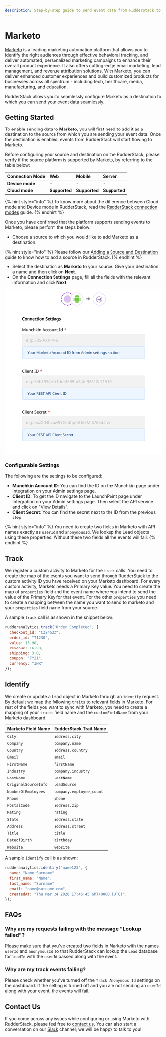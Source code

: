 ```yaml
---
description: Step-by-step guide to send event data from RudderStack to Marketo.
---
```


# Marketo

[Marketo](https://marketo.com) is a leading marketing automation platform that allows you to identify the right audiences through effective behavioral tracking, and deliver automated, personalized marketing campaigns to enhance their overall product experience. It also offers cutting-edge email marketing, lead management, and revenue attribution solutions. With Marketo, you can deliver enhanced customer experiences and build customized products for businesses across all spectrum - including tech, healthcare, media, manufacturing, and education.

RudderStack allows you to seamlessly configure Marketo as a destination to which you can send your event data seamlessly.

## Getting Started

To enable sending data to **Marketo**, you will first need to add it as a destination to the source from which you are sending your event data. Once the destination is enabled, events from RudderStack will start flowing to Marketo.

Before configuring your source and destination on the RudderStack, please verify if the source platform is supported by Marketo, by referring to the table below:

| **Connection Mode** | **Web** | **Mobile** | **Server** |
| :--- | :--- | :--- | :--- |
| **Device mode** | **-** | **-** | **-** |
| **Cloud mode** | **Supported** | **Supported** | **Supported** |

{% hint style="info" %}
To know more about the difference between Cloud mode and Device mode in RudderStack, read the [RudderStack connection modes](https://docs.rudderstack.com/get-started/rudderstack-connection-modes) guide.
{% endhint %}

Once you have confirmed that the platform supports sending events to Marketo, please perform the steps below:

* Choose a source to which you would like to add Marketo as a destination.

{% hint style="info" %}
Please follow our [Adding a Source and Destination](https://docs.rudderstack.com/how-to-guides/adding-source-and-destination-rudderstack) guide to know how to add a source in RudderStack.
{% endhint %}

* Select the destination as **Marketo** to your source. Give your destination a name and then click on **Next**.
* On the **Connection Settings** page, fill all the fields with the relevant information and click **Next**

![Marketo Connection Settings in RudderStack](../.gitbook/assets/marketo-connection.png)

### Configurable Settings

The following are the settings to be configured:

* **Munchkin Account ID**: You can find the ID on the Munchkin page under Integration on your Admin settings page.
* **Client ID**: To get the ID navigate to the LaunchPoint page under Integration on your Admin settings page. Then select the API service and click on "View Details".
* **Client Secret**: You can find the secret next to the ID from the previous step

{% hint style="info" %}
You need to create two fields in Marketo with API names exactly as `userId` and `anonymousId`. We lookup the Lead objects using these properties. Without these two fields all the events will fail.
{% endhint %}

## Track

We register a custom activity to Marketo for the `track` calls. You need to create the map of the events you want to send through RudderStack to the custom activity ID you have received on your Marketo dashboard. For every custom activity, Marketo needs a Primary Key value. You need to create the map of `properties` field and the event name where you intend to send the value of the Primary Key for that event. For the other `properties` you need to create a mapping between the name you want to send to marketo and your `properties` field name from your source.

A sample `track` call is as shown in the snippet below:

```javascript
rudderanalytics.track("Order Completed", {
  checkout_id: "C324532",
  order_id: "T1230",
  value: 15.98,
  revenue: 16.98,
  shipping: 3.0,
  coupon: "FY21",
  currency: "INR"
});
```

## Identify

We create or update a Lead object in Marketo through an `identify` request. By default we map the following `traits` to relevant fields in Marketo. For rest of the fields you want to sync with Marketo, you need to create a mapping of your `traits` field name and the `customFieldName` from your Marketo dashboard.

| Marketo Field Name | RudderStack Trait Name |
| :--- | :--- |
| `City` | `address.city` |
| `Company` | `company.name` |
| `Country` | `address.country` |
| `Email` | `email` |
| `FirstName` | `firstName` |
| `Industry` | `company.industry` |
| `LastName` | `lastName` |
| `OriginalSourceInfo` | `leadSource` |
| `NumberOfEmployees` | `company.employee_count` |
| `Phone` | `phone` |
| `PostalCode` | `address.zip` |
| `Rating` | `rating` |
| `State` | `address.state` |
| `Address` | `address.street` |
| `Title` | `title` |
| `DateofBirth` | `birthday` |
| `Website` | `website` |

A sample `identify` call is as shown:

```javascript
rudderanalytics.identify("name123", {
  name: "Name Surname",
  first_name: "Name",
  last_name: "Surname",
  email: "name@surname.com",
  createdAt: "Thu Mar 24 2020 17:46:45 GMT+0000 (UTC)",
});
```

## FAQs

### Why are my requests failing with the message "Lookup failed"?

Please make sure that you've created two fields in Marketo with the names `userId` and `anonymousId` so that RudderStack can lookup the `Lead` database for `leadId` with the `userId` passed along with the event.

### Why are my track events failing?

Please check whether you've turned off the `Track Anonymous Id` settings on the dashboard. If the setting is turned off and you are not sending an `userId` along with your event, the events will fail.

## Contact Us

If you come across any issues while configuring or using Marketo with RudderStack, please feel free to [contact us](mailto:%20contact@rudderstack.com). You can also start a conversation on our [Slack](https://resources.rudderstack.com/join-rudderstack-slack) channel; we will be happy to talk to you!

